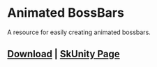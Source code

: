 # Animated BossBars
A resource for easily creating animated bossbars.


## [Download](https://minhaskamal.github.io/DownGit/#/home?url=https://github.com/erenkarakal/SkriptHarbor/tree/main/resources/AnimatedBossBars/animated-bossbars) | [SkUnity Page](https://forums.skunity.com/resources/animated-bossbars.1598/)
